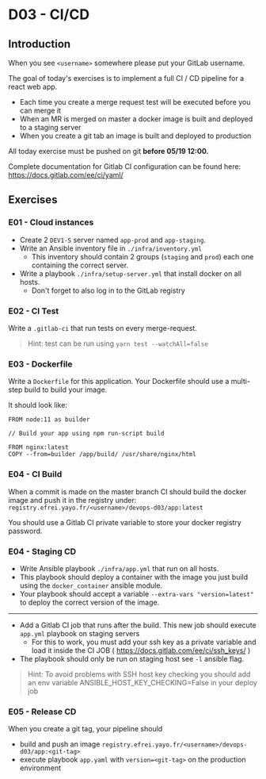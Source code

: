# D03 - CI/CD

## Introduction

When you see `<username>` somewhere please put your GitLab username.

The goal of today's exercises is to implement a full CI / CD pipeline for a react web app.

- Each time you create a merge request test will be executed before you can merge it
- When an MR is merged on master a docker image is built and deployed to a staging server
- When you create a git tab an image is built and deployed to production

All today exercise must be pushed on git **before 05/19 12:00.**

Complete documentation for Gitlab CI configuration can be found here: https://docs.gitlab.com/ee/ci/yaml/

## Exercises

### E01 - Cloud instances

- Create 2 `DEV1-S` server named `app-prod` and `app-staging`.
- Write an Ansible inventory file in `./infra/inventory.yml`
  - This inventory should contain 2 groups (`staging` and `prod`) each one containing the correct server. 
- Write a playbook `./infra/setup-server.yml` that install docker on all hosts.
  - Don't forget to also log in to the GitLab registry

### E02 - CI Test

Write a `.gitlab-ci` that run tests on every merge-request.

> Hint: test can be run using `yarn test --watchAll=false`

### E03 - Dockerfile

Write a `Dockerfile` for this application.
Your Dockerfile should use a multi-step build to build your image.

It should look like:
```
FROM node:11 as builder

// Build your app using npm run-script build  

FROM nginx:latest
COPY --from=builder /app/build/ /usr/share/nginx/html
```

### E04 - CI Build

When a commit is made on the master branch CI should build the docker image and push it in the registry under:
`registry.efrei.yayo.fr/<username>/devops-d03/app:latest`

You should use a Gitlab CI private variable to store your docker registry password. 

### E04 - Staging CD

- Write Ansible playbook `./infra/app.yml` that run on all hosts.
- This playbook should deploy a container with the image you just build using the `docker_container`  ansible module.
- Your playbook should accept a variable `--extra-vars "version=latest"` to deploy the correct version of the image.

---

- Add a Gitlab CI job that runs after the build. This new job should execute `app.yml` playbook on staging servers
  - For this to work, you must add your ssh key as a private variable and load it inside the CI JOB ( https://docs.gitlab.com/ee/ci/ssh_keys/ )
- The playbook should only be run on staging host see `-l` ansible flag.

>  Hint: To avoid problems with SSH host key checking you should add an env variable ANSIBLE_HOST_KEY_CHECKING=False in your deploy job

### E05 - Release CD

When you create a git tag, your pipeline should
  - build and push an image `registry.efrei.yayo.fr/<username>/devops-d03/app:<git-tag>`
  - execute playbook `app.yaml` with `version=<git-tag>` on the production environment